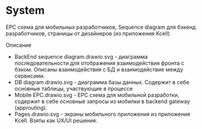 # System
EPC схема для мобильных разработчиков, Sequence diagram для бэкенд разработчиков, страницы от дизайнеров (из приложения Kcell)

Описание
- BackEnd sequence diagram.drawio.svg - диаграмма последовательности для отображения взаимодействия фронта с бэком. Описаны взаимодействия с БД и взаимодействие между сервисами.
- DB diagram.drawio.svg - диаграмма базы данных. Содержит в себе основные таблицы, участвующие в процессе
- Mobile EPC.drawio.svg - EPC схема для мобильной разработки, содержит в себе основные запросы из мобилки в backend gateway (approuting). 
- Pages.drawio.svg - экраны мобильного приложения из приложения Kcell. Взяты как UX/UI решения.
